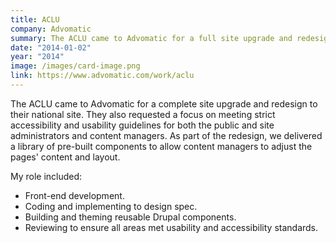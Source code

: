 ```yaml
---
title: ACLU
company: Advomatic
summary: The ACLU came to Advomatic for a full site upgrade and redesign to their national site.
date: "2014-01-02"
year: "2014"
image: /images/card-image.png
link: https://www.advomatic.com/work/aclu
---
```

The ACLU came to Advomatic for a complete site upgrade and redesign to their national site. They also requested a focus on meeting strict accessibility and usability guidelines for both the public and site administrators and content managers. As part of the redesign, we delivered a library of pre-built components to allow content managers to adjust the pages' content and layout.

<p class="toggle-role">My role included:</p>

- Front-end development.
- Coding and implementing to design spec.
- Building and theming reusable Drupal components.
- Reviewing to ensure all areas met usability and accessibility standards.